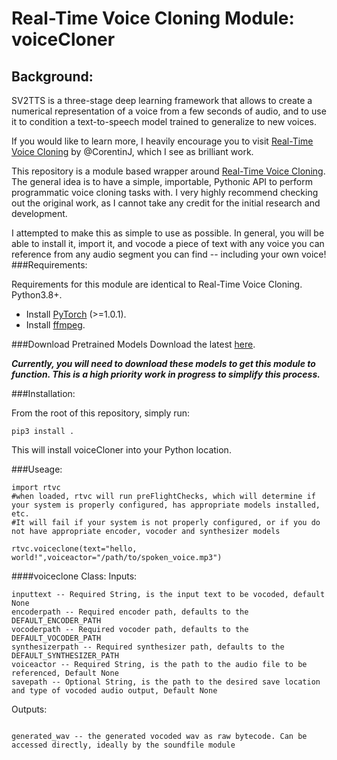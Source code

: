 # Real-Time Voice Cloning Module: voiceCloner
## Background:
SV2TTS is a three-stage deep learning framework that allows to create a numerical representation of a voice from a few seconds of audio, and to use it to condition a text-to-speech model trained to generalize to new voices.

If you would like to learn more, I heavily encourage you to visit [Real-Time Voice Cloning](https://github.com/CorentinJ/Real-Time-Voice-Cloning) by @CorentinJ, which I see as brilliant work.


This repository is a module based wrapper around [Real-Time Voice Cloning](https://github.com/CorentinJ/Real-Time-Voice-Cloning). The general idea is to have a simple, importable, Pythonic API to perform programmatic voice cloning tasks with. I very highly recommend checking out the original work, as I cannot take any credit for the initial research and development.

I attempted to make this as simple to use as possible. In general, you will be able to install it, import it, and vocode a piece of text with any voice you can reference from any audio segment you can find -- including your own voice!
###Requirements:

Requirements for this module are identical to Real-Time Voice Cloning. Python3.8+.
* Install [PyTorch](https://pytorch.org/get-started/locally/) (>=1.0.1).
* Install [ffmpeg](https://ffmpeg.org/download.html#get-packages).

###Download Pretrained Models
Download the latest [here](https://github.com/CorentinJ/Real-Time-Voice-Cloning/wiki/Pretrained-models).

***Currently, you will need to download these models to get this module to function. This is a high priority work in progress to simplify this process.***

###Installation:

From the root of this repository, simply run:
```
pip3 install .
```

This will install voiceCloner into your Python location.

###Useage:
```
import rtvc
#when loaded, rtvc will run preFlightChecks, which will determine if your system is properly configured, has appropriate models installed, etc.
#It will fail if your system is not properly configured, or if you do not have appropriate encoder, vocoder and synthesizer models

rtvc.voiceclone(text="hello, world!",voiceactor="/path/to/spoken_voice.mp3")
```

####voiceclone Class:
Inputs:
```
inputtext -- Required String, is the input text to be vocoded, default None
encoderpath -- Required encoder path, defaults to the DEFAULT_ENCODER_PATH
vocoderpath -- Required vocoder path, defaults to the DEFAULT_VOCODER_PATH
synthesizerpath -- Required synthesizer path, defaults to the DEFAULT_SYNTHESIZER_PATH
voiceactor -- Required String, is the path to the audio file to be referenced, Default None
savepath -- Optional String, is the path to the desired save location and type of vocoded audio output, Default None

```
Outputs:
```

generated_wav -- the generated vocoded wav as raw bytecode. Can be accessed directly, ideally by the soundfile module


```
